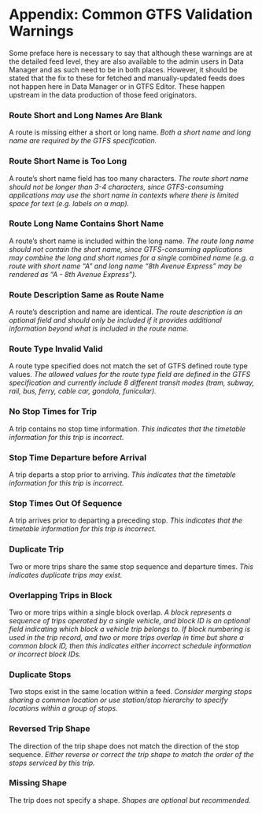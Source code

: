 # Appendix: Common GTFS Validation Warnings

Some preface here is necessary to say that although these warnings are at the detailed feed level, they are also available to the admin users in Data Manager and as such need to be in both places.  However, it should be stated that the fix to these for fetched and manually-updated feeds does not happen here in Data Manager or in GTFS Editor.  These happen upstream in the data production of those feed originators.

### Route Short and Long Names Are Blank
A route is missing either a short or long name. *Both a short name and long name are required by the GTFS specification.*

### Route Short Name is Too Long
A route’s short name field has too many characters. *The route short name should not be longer than 3-4 characters, since GTFS-consuming applications may use the short name in contexts where there is limited space for text (e.g. labels on a map).*

### Route Long Name Contains Short Name
A route’s short name is included within the long name. *The route long name should not contain the short name, since GTFS-consuming applications may combine the long and short names for a single combined name (e.g. a route with short name “A” and long name “8th Avenue Express” may be rendered as “A - 8th Avenue Express”).*

### Route Description Same as Route Name
A route’s description and name are identical. *The route description is an optional field and should only be included if it provides additional information beyond what is included in the route name.*

### Route Type Invalid Valid
A route type specified does not match the set of GTFS defined route type values. *The allowed values for the route type field are defined in the GTFS specification and currently include 8 different transit modes (tram, subway, rail, bus, ferry, cable car, gondola, funicular).*

### No Stop Times for Trip
A trip contains no stop time information. *This indicates that the timetable information for this trip is incorrect.*

### Stop Time Departure before Arrival
A trip departs a stop prior to arriving. *This indicates that the timetable information for this trip is incorrect.*

### Stop Times Out Of Sequence
A trip arrives prior to departing a preceding stop. *This indicates that the timetable information for this trip is incorrect.*

### Duplicate Trip
Two or more trips share the same stop sequence and departure times. *This indicates duplicate trips may exist.*

### Overlapping Trips in Block
Two or more trips within a single block overlap.  *A block represents a sequence of trips operated by a single vehicle, and block ID is an optional field indicating which block a vehicle trip belongs to. If block numbering is used in the trip record, and two or more trips overlap in time but share a common block ID, then this indicates either incorrect schedule information or incorrect block IDs.*

### Duplicate Stops
Two stops exist in the same location within a feed. *Consider merging stops sharing a common location or use station/stop hierarchy to specify locations within a group of stops.*

### Reversed Trip Shape
The direction of the trip shape does not match the direction of the stop sequence. *Either reverse or correct the trip shape to match the order of the stops serviced by this trip.*

### Missing Shape
The trip does not specify a shape. *Shapes are optional but recommended.*
